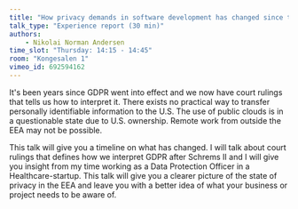 ```yaml
---
title: "How privacy demands in software development has changed since the introduction of GDPR"
talk_type: "Experience report (30 min)"
authors:
    - Nikolai Norman Andersen
time_slot: "Thursday: 14:15 - 14:45"
room: "Kongesalen 1"
vimeo_id: 692594162
---
```

It's been years since GDPR went into effect and we now have court rulings that tells us how to interpret it. There exists no practical way to transfer personally identifiable information to the U.S. The use of public clouds is in a questionable state due to U.S. ownership. Remote work from outside the EEA may not be possible.

This talk will give you a timeline on what has changed. I will talk about court rulings that defines how we interpret GDPR after Schrems II and I will give you insight from my time working as a Data Protection Officer in a Healthcare-startup. This talk will give you a clearer picture of the state of privacy in the EEA and leave you with a better idea of what your business or project needs to be aware of.
